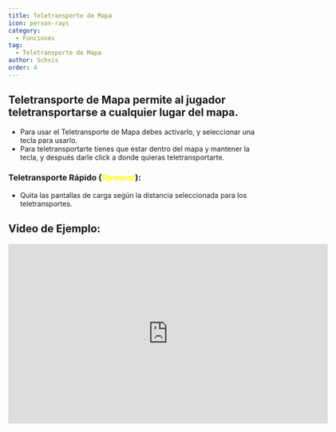 ```yaml
---
title: Teletransporte de Mapa
icon: person-rays
category:
  - Funciones
tag:
  - Teletransporte de Mapa
author: Schvis
order: 4
---
```


## Teletransporte de Mapa permite al jugador teletransportarse a cualquier lugar del mapa.
- Para usar el Teletransporte de Mapa debes activarlo, y seleccionar una tecla para usarlo.
- Para teletransportarte tienes que estar dentro del mapa y mantener la tecla, y después darle click a donde quieras teletransportarte.
### Teletransporte Rápido (<span style='color:yellow;'>Sponsor</span>):
- Quita las pantallas de carga según la distancia seleccionada para los teletransportes.

## Video de Ejemplo:

<iframe width="640" height="360" src="https://www.youtube.com/embed/Xm3mTEbIE9g?list=PL5eI1Tb64p56g27qfYk7VuFTz4FK6YrKa" title="Korepi - Map TP/Fast TP" frameborder="0" allow="accelerometer; autoplay; clipboard-write; encrypted-media; gyroscope; picture-in-picture; web-share" allowfullscreen></iframe>

